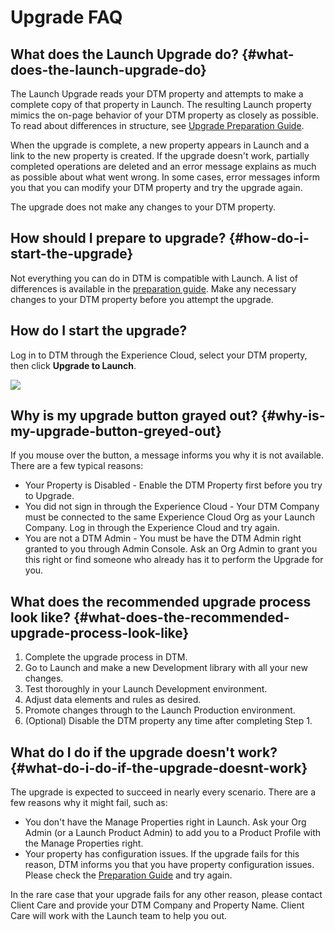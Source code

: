 # Upgrade FAQ

## What does the Launch Upgrade do? {#what-does-the-launch-upgrade-do}

The Launch Upgrade reads your DTM property and attempts to make a complete copy of that property in Launch. The resulting Launch property mimics the on-page behavior of your DTM property as closely as possible. To read about differences in structure, see [Upgrade Preparation Guide](upgrade-preparation-guide.md).

When the upgrade is complete, a new property appears in Launch and a link to the new property is created. If the upgrade doesn't work, partially completed operations are deleted and an error message explains as much as possible about what went wrong. In some cases, error messages inform you that you can modify your DTM property and try the upgrade again.

The upgrade does not make any changes to your DTM property.

## How should I prepare to upgrade? {#how-do-i-start-the-upgrade}

Not everything you can do in DTM is compatible with Launch. A list of differences is available in the [preparation guide](upgrade-preparation-guide.md). Make any necessary changes to your DTM property before you attempt the upgrade.

## How do I start the upgrade?

Log in to DTM through the Experience Cloud, select your DTM property, then click **Upgrade to Launch**.

![](https://blobscdn.gitbook.com/v0/b/gitbook-28427.appspot.com/o/assets%2F-LAxHla2X11_-j5Ak32l%2F-LFJyF3ou47m7oJeaH9w%2F-LFJyJz_MpGT-AtrmEOs%2Fupgrade_to_launch.png?alt=media&token=5f5d841c-dcd2-4e91-a748-716bdc82d584)

## Why is my upgrade button grayed out? {#why-is-my-upgrade-button-greyed-out}

If you mouse over the button, a message informs you why it is not available. There are a few typical reasons:

* Your Property is Disabled - Enable the DTM Property first before you try to Upgrade.
* You did not sign in through the Experience Cloud - Your DTM Company must be connected to the same Experience Cloud Org as your Launch Company.  Log in through the Experience Cloud and try again.
* You are not a DTM Admin - You must be have the DTM Admin right granted to you through Admin Console.  Ask an Org Admin to grant you this right or find someone who already has it to perform the Upgrade for you.

## What does the recommended upgrade process look like? {#what-does-the-recommended-upgrade-process-look-like}

1. Complete the upgrade process in DTM.
2. Go to Launch and make a new Development library with all your new changes.
3. Test thoroughly in your Launch Development environment.
4. Adjust data elements and rules as desired.
5. Promote changes through to the Launch Production environment.
6. \(Optional\) Disable the DTM property any time after completing Step 1.

## What do I do if the upgrade doesn't work? {#what-do-i-do-if-the-upgrade-doesnt-work}

The upgrade is expected to succeed in nearly every scenario. There are a few reasons why it might fail, such as:

* You don't have the Manage Properties right in Launch.  Ask your Org Admin \(or a Launch Product Admin\) to add you to a Product Profile with the Manage Properties right.
* Your property has configuration issues.  If the upgrade fails for this reason, DTM informs you that you have property configuration issues. Please check the [Preparation Guide](upgrade-preparation-guide.md) and try again.

In the rare case that your upgrade fails for any other reason, please contact Client Care and provide your DTM Company and Property Name. Client Care will work with the Launch team to help you out.

